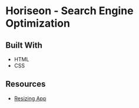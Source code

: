 # Horiseon - Search Engine Optimization

## Built With

* HTML
* CSS

## Resources

* <a href="https://resizing.app/blog/how-to-resize-image-without-losing-quality/" target="_blank">Resizing App</a>
